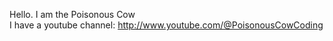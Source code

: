 Hello. I am the Poisonous Cow <br />
I have a youtube channel: http://www.youtube.com/@PoisonousCowCoding <br />
